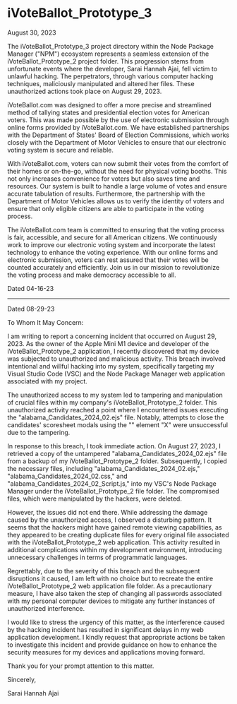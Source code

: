 # iVoteBallot_Prototype_3
August 30, 2023

The iVoteBallot_Prototype_3 project directory within the Node Package Manager ("NPM") ecosystem represents a seamless extension of the iVoteBallot_Prototype_2 project folder. This progression stems from unfortunate events where the developer, Sarai Hannah Ajai, fell victim to unlawful hacking. The perpetrators, through various computer hacking techniques, maliciously manipulated and altered her files. These unauthorized actions took place on August 29, 2023.

iVoteBallot.com was designed to offer a more precise and streamlined method of tallying states and presidential election votes for American voters. This was made possible by the use of electronic submission through online forms provided by iVoteBallot.com. We have established partnerships with the Department of States' Board of Election Commissions, which works closely with the Department of Motor Vehicles to ensure that our electronic voting system is secure and reliable.  
 
 With iVoteBallot.com, voters can now submit their votes from the comfort of their homes or on-the-go, without the need for physical voting booths. This not only increases convenience for voters but also saves time and resources. Our system is built to handle a large volume of votes and ensure accurate tabulation of results. Furthermore, the partnership with the Department of Motor Vehicles allows us to verify the identity of voters and ensure that only eligible citizens are able to participate in the voting process.  
 
 The iVoteBallot.com team is committed to ensuring that the voting process is fair, accessible, and secure for all American citizens. We continuously work to improve our electronic voting system and incorporate the latest technology to enhance the voting experience. With our online forms and electronic submission, voters can rest assured that their votes will be counted accurately and efficiently. Join us in our mission to revolutionize the voting process and make democracy accessible to all.

 Dated 04-16-23

 --------------------------------

 Dated 08-29-23

 To Whom It May Concern:
 
I am writing to report a concerning incident that occurred on August 29, 2023. As the owner of the Apple Mini M1 device and developer of the iVoteBallot_Prototype_2 application, I recently discovered that my device was subjected to unauthorized and malicious activity. This breach involved intentional and willful hacking into my system, specifically targeting my Visual Studio Code (VSC) and the Node Package Manager web application associated with my project.
 
The unauthorized access to my system led to tampering and manipulation of crucial files within my company's iVoteBallot_Prototype_2 folder. This unauthorized activity reached a point where I encountered issues executing the "alabama_Candidates_2024_02.ejs" file. Notably, attempts to close the candidates' scoresheet modals using the "<span>" element "X" were unsuccessful due to the tampering.
 
In response to this breach, I took immediate action. On August 27, 2023, I retrieved a copy of the untampered "alabama_Candidates_2024_02.ejs" file from a backup of my iVoteBallot_Prototype_2 folder. Subsequently, I copied the necessary files, including "alabama_Candidates_2024_02.ejs," "alabama_Candidates_2024_02.css," and "alabama_Candidates_2024_02_Script.js," into my VSC's Node Package Manager under the iVoteBallot_Prototype_2 file folder. The compromised files, which were manipulated by the hackers, were deleted.
 
However, the issues did not end there. While addressing the damage caused by the unauthorized access, I observed a disturbing pattern. It seems that the hackers might have gained remote viewing capabilities, as they appeared to be creating duplicate files for every original file associated with the iVoteBallot_Prototype_2 web application. This activity resulted in additional complications within my development environment, introducing unnecessary challenges in terms of programmatic languages.
 
Regrettably, due to the severity of this breach and the subsequent disruptions it caused, I am left with no choice but to recreate the entire iVoteBallot_Prototype_2 web application file folder. As a precautionary measure, I have also taken the step of changing all passwords associated with my personal computer devices to mitigate any further instances of unauthorized interference.
 
I would like to stress the urgency of this matter, as the interference caused by the hacking incident has resulted in significant delays in my web application development. I kindly request that appropriate actions be taken to investigate this incident and provide guidance on how to enhance the security measures for my devices and applications moving forward.
 
Thank you for your prompt attention to this matter.
 
Sincerely,

Sarai Hannah Ajai



